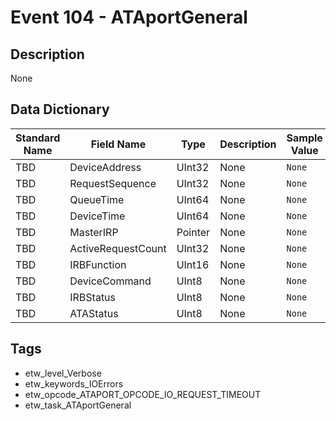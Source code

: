 # Event 104 - ATAportGeneral

## Description
None

## Data Dictionary
|Standard Name|Field Name|Type|Description|Sample Value|
|---|---|---|---|---|
|TBD|DeviceAddress|UInt32|None|`None`|
|TBD|RequestSequence|UInt32|None|`None`|
|TBD|QueueTime|UInt64|None|`None`|
|TBD|DeviceTime|UInt64|None|`None`|
|TBD|MasterIRP|Pointer|None|`None`|
|TBD|ActiveRequestCount|UInt32|None|`None`|
|TBD|IRBFunction|UInt16|None|`None`|
|TBD|DeviceCommand|UInt8|None|`None`|
|TBD|IRBStatus|UInt8|None|`None`|
|TBD|ATAStatus|UInt8|None|`None`|

## Tags
* etw_level_Verbose
* etw_keywords_IOErrors
* etw_opcode_ATAPORT_OPCODE_IO_REQUEST_TIMEOUT
* etw_task_ATAportGeneral